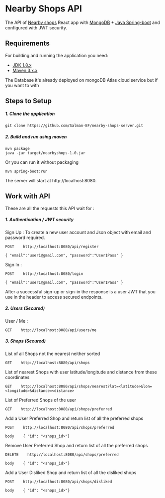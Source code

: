 # Nearby Shops API

The API of [Nearby shops](https://github.com/Salman-EF/nearby-shops-UI.git) React app with [MongoDB](https://www.mongodb.com/) + [Java Spring-boot](http://projects.spring.io/spring-boot/) and configured with JWT security.

## Requirements

For building and running the application you need:

- [JDK 1.8.x](http://www.oracle.com/technetwork/java/javase/downloads/jdk8-downloads-2133151.html)
- [Maven 3.x.x](https://maven.apache.org)

The Database it's already deployed on mongoDB Atlas cloud service but if you want to with

## Steps to Setup
##### 1. Clone the application
```
git clone https://github.com/Salman-EF/nearby-shops-server.git
```

##### 2. Build and run using maven
```
mvn package
java -jar target/nearbyshops-1.0.jar
```
Or you can run it without packaging
```
mvn spring-boot:run
```
The server will start at http://localhost:8080.

## Work with API
These are all the requests this API wait for :

##### 1. Authentication / JWT security
Sign Up : To create a new user account and Json object with email and password required.
```
POST    http://localhost:8080/api/register

{ "email":"user1@gmail.com", "password":"User1Pass" }
```
Sign In :
```
POST    http://localhost:8080/login

{ "email":"user1@gmail.com", "password":"User1Pass" }
```
After a successful sign-up or sign-in the response is a user JWT that you use in the header to access secured endpoints.
##### 2. Users (Secured)
User / Me : 
```
GET    http://localhost:8080/api/users/me
```
##### 3. Shops (Secured)
List of all Shops not the nearest neither sorted
```
GET    http://localhost:8080/api/shops
```
List of nearest Shops with user latitude/longitude and distance from these coordinates
```
GET    http://localhost:8080/api/shops/nearest?lat=<latitude>&lon=<longitude>&distance=<distance>
```
List of Preferred Shops of the user
```
GET    http://localhost:8080/api/shops/preferred
```
Add a User Preferred Shop and return list of all the preferred shops
```
POST    http://localhost:8080/api/shops/preferred

body    { "id": "<shops_id>"}
```
Remove User Preferred Shop and return list of all the preferred shops
```
DELETE    http://localhost:8080/api/shops/preferred

body    { "id": "<shops_id>"}
```
Add a User Disliked Shop and return list of all the disliked shops
```
POST    http://localhost:8080/api/shops/disliked

body    { "id": "<shops_id>"}
```